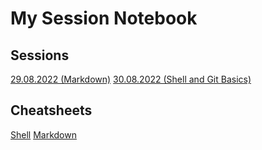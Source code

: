 # My Session Notebook

## Sessions
[29.08.2022 (Markdown)](29-08-2022.md)
[30.08.2022 (Shell and Git Basics)](30-08-2022.md)

## Cheatsheets
[Shell](shell-basics.md)
[Markdown](https://github.com/adam-p/markdown-here/wiki/Markdown-Cheatsheet)